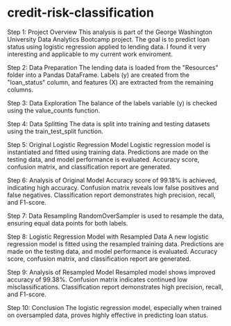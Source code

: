 # credit-risk-classification

Step 1: Project Overview
This analysis is part of the George Washington University Data Analytics Bootcamp project.
The goal is to predict loan status using logistic regression applied to lending data.
I found it very interesting and applicable to my current work enviroment.

Step 2: Data Preparation
The lending data is loaded from the "Resources" folder into a Pandas DataFrame.
Labels (y) are created from the "loan_status" column, and features (X) are extracted from the remaining columns.

Step 3: Data Exploration
The balance of the labels variable (y) is checked using the value_counts function.

Step 4: Data Splitting
The data is split into training and testing datasets using the train_test_split function.

Step 5: Original Logistic Regression Model
Logistic regression model is instantiated and fitted using training data.
Predictions are made on the testing data, and model performance is evaluated.
Accuracy score, confusion matrix, and classification report are generated.

Step 6: Analysis of Original Model
Accuracy score of 99.18% is achieved, indicating high accuracy.
Confusion matrix reveals low false positives and false negatives.
Classification report demonstrates high precision, recall, and F1-score.

Step 7: Data Resampling
RandomOverSampler is used to resample the data, ensuring equal data points for both labels.

Step 8: Logistic Regression Model with Resampled Data
A new logistic regression model is fitted using the resampled training data.
Predictions are made on the testing data, and model performance is evaluated.
Accuracy score, confusion matrix, and classification report are generated.

Step 9: Analysis of Resampled Model
Resampled model shows improved accuracy of 99.38%.
Confusion matrix indicates continued low misclassifications.
Classification report demonstrates high precision, recall, and F1-score.

Step 10: Conclusion
The logistic regression model, especially when trained on oversampled data, proves highly effective in predicting loan status.

